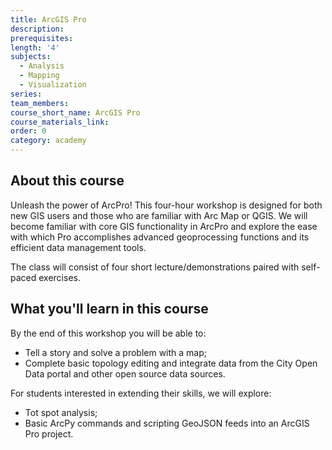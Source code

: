 ```yaml
---
title: ArcGIS Pro
description:
prerequisites:
length: '4'
subjects:
  - Analysis
  - Mapping
  - Visualization
series:
team_members:
course_short_name: ArcGIS Pro
course_materials_link:
order: 0
category: academy
---
```


## About this course

Unleash the power of ArcPro\! This four-hour workshop is designed for both new GIS users and those who are familiar with Arc Map or QGIS. We will become familiar with core GIS functionality in ArcPro and explore the ease with which Pro accomplishes advanced geoprocessing functions and its efficient data management tools.

The class will consist of four short lecture/demonstrations paired with self-paced exercises.

## What you'll learn in this course

By the end of this workshop you will be able to:

* Tell a story and solve a problem with a map;
* Complete basic topology editing and integrate data from the City Open Data portal and other open source data sources.

For students interested in extending their skills, we will explore:

* Tot spot analysis;
* Basic ArcPy commands and scripting GeoJSON feeds into an ArcGIS Pro project.